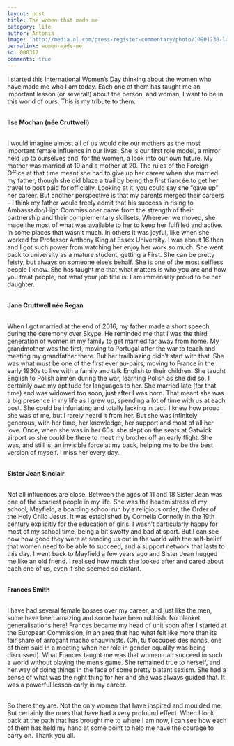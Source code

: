 ```yaml
---
layout: post
title: The women that made me
category: life
author: Antonia
image: 'http://media.al.com/press-register-commentary/photo/10901230-large.jpg'
permalink: women-made-me
id: 080317
comments: true
---
```



I started this International Women’s Day thinking about the women who have made me who I am today. Each one of them has taught me an important lesson (or several!) about the person, and woman, I want to be in this world of ours. This is my tribute to them.

<br>**Ilse Mochan (n&eacute;e Cruttwell)**

<br>I would imagine almost all of us would cite our mothers as the most important female influence in our lives. She is our first role model, a mirror held up to ourselves and, for the women, a look into our own future. My mother was married at 19 and a mother at 20. The rules of the Foreign Office at that time meant she had to give up her career when she married my father, though she did blaze a trail by being the first fianc&eacute;e to get her travel to post paid for officially. Looking at it, you could say she “gave up” her career. But another perspective is that my parents merged their careers – I think my father would freely admit that his success in rising to Ambassador/High Commissioner came from the strength of their partnership and their complementary skillsets. Wherever we moved, she made the most of what was available to her to keep her fulfilled and active. In some places that wasn’t much. In others it was joyful, like when she worked for Professor Anthony King at Essex University. I was about 16 then and I got such power from watching her enjoy her work so much. She went back to university as a mature student, getting a First. She can be pretty feisty, but always on someone else’s behalf. She is one of the most selfless people I know. She has taught me that what matters is who you are and how you treat people, not what your job title is. I am immensely proud to be her daughter.

<br>**Jane Cruttwell n&eacute;e Regan**

<br>When I got married at the end of 2016, my father made a short speech during the ceremony over Skype. He reminded me that I was the third generation of women in my family to get married far away from home. My grandmother was the first, moving to Portugal after the war to teach and meeting my grandfather there. But her trailblazing didn’t start with that. She was what must be one of the first ever au-pairs, moving to France in the early 1930s to live with a family and talk English to their children. She taught English to Polish airmen during the war, learning Polish as she did so. I certainly owe my aptitude for languages to her. She married late (for that time) and was widowed too soon, just after I was born. That meant she was a big presence in my life as I grew up, spending a lot of time with us at each post. She could be infuriating and totally lacking in tact. I knew how proud she was of me, but I rarely heard it from her. But she was infinitely generous, with her time, her knowledge, her support and most of all her love. Once, when she was in her 60s, she slept on the seats at Gatwick airport so she could be there to meet my brother off an early flight. She was, and still is, an invisible force at my back, helping me to be the best version of myself. I miss her every day.

<br>**Sister Jean Sinclair**

<br>Not all influences are close. Between the ages of 11 and 18 Sister Jean was one of the scariest people in my life. She was the headmistress of my school, Mayfield, a boarding school run by a religious order, the Order of the Holy Child Jesus. It was established by Cornelia Connolly in the 19th century explicitly for the education of girls. I wasn’t particularly happy for most of my school time, being a bit swotty and bad at sport. But I can see now how good they were at sending us out in the world with the self-belief that women need to be able to succeed, and a support network that lasts to this day. I went back to Mayfield a few years ago and Sister Jean hugged me like an old friend. I realised how much she looked after and cared about each one of us, even if she seemed so distant.

<br>**Frances Smith**

<br>I have had several female bosses over my career, and just like the men, some have been amazing and some have been rubbish. No blanket generalisations here! Frances became my head of unit soon after I started at the European Commission, in an area that had what felt like more than its fair share of arrogant macho chauvinists. (Oh, tu t’occupes des nanas, one of them said in a meeting when her role in gender equality was being discussed). What Frances taught me was that women can succeed in such a world without playing the men’s game. She remained true to herself, and her way of doing things in the face of some pretty blatant sexism. She had a sense of what was the right thing for her and she was always guided that. It was a powerful lesson early in my career.

<br>So there they are. Not the only women that have inspired and moulded me. But certainly the ones that have had a very profound effect. When I look back at the path that has brought me to where I am now, I can see how each of them has held my hand at some point to help me have the courage to carry on. Thank you all.
